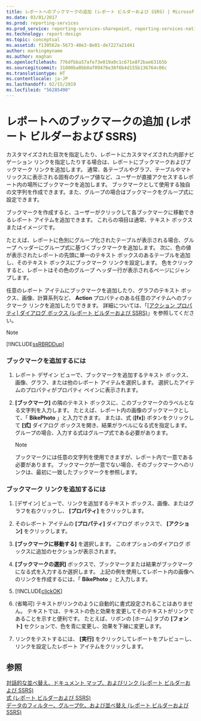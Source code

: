 ```yaml
---
title: レポートへのブックマークの追加 (レポート ビルダーおよび SSRS) | Microsoft Docs
ms.date: 03/01/2017
ms.prod: reporting-services
ms.prod_service: reporting-services-sharepoint, reporting-services-native
ms.technology: report-design
ms.topic: conceptual
ms.assetid: f130562e-5673-40e3-8e01-de7227a21d41
author: markingmyname
ms.author: maghan
ms.openlocfilehash: 776dfbba57afe73e019a9c1c671e8f2bae63165b
ms.sourcegitcommit: 31800ba0bb0af09476e38f6b4d155b136764c06c
ms.translationtype: HT
ms.contentlocale: ja-JP
ms.lasthandoff: 02/15/2019
ms.locfileid: "56285490"
---
```

# <a name="add-a-bookmark-to-a-report-report-builder-and-ssrs"></a>レポートへのブックマークの追加 (レポート ビルダーおよび SSRS)
  カスタマイズされた目次を指定したり、レポートにカスタマイズされた内部ナビゲーション リンクを指定したりする場合は、レポートにブックマークおよびブックマーク リンクを追加します。 通常、各テーブルやグラフ、テーブルやマトリックスに表示される固有のグループ値など、ユーザーが直接アクセスするレポート内の場所にブックマークを追加します。 ブックマークとして使用する独自の文字列を作成できます。また、グループの場合はブックマークをグループ式に設定できます。  
  
 ブックマークを作成すると、ユーザーがクリックして各ブックマークに移動できるレポート アイテムを追加できます。 これらの項目は通常、テキスト ボックスまたはイメージです。  
  
 たとえば、レポートに色別にグループ化されたテーブルが表示される場合、グループ ヘッダーにグループ式に基づくブックマークを追加します。 次に、色の値が表示されたレポートの先頭に単一のテキスト ボックスのあるテーブルを追加し、そのテキスト ボックスにブックマーク リンクを設定します。 色をクリックすると、レポートはその色のグループ ヘッダー行が表示されるページにジャンプします。  
  
 任意のレポート アイテムにブックマークを追加したり、グラフのテキスト ボックス、画像、計算系列など、 **Action** プロパティのある任意のアイテムへのブックマーク リンクを追加したりできます。 詳細については、「[[アクション プロパティ] ダイアログ ボックス (レポート ビルダーおよび SSRS)](https://msdn.microsoft.com/library/2c5d915b-4f97-42cf-b8f1-49ca3ff3d0f9)」を参照してください。  
  
> [!NOTE]  
>  [!INCLUDE[ssRBRDDup](../../includes/ssrbrddup-md.md)]  
  
### <a name="to-add-a-bookmark"></a>ブックマークを追加するには  
  
1.  レポート デザイン ビューで、ブックマークを追加するテキスト ボックス、画像、グラフ、または他のレポート アイテムを選択します。 選択したアイテムのプロパティがプロパティ ペインに表示されます。  
  
2.  **[ブックマーク]** の隣のテキスト ボックスに、このブックマークのラベルとなる文字列を入力します。 たとえば、レポート内の画像のブックマークとして、「 **BikePhoto** 」と入力できます。 または、式 (**[fx]**) ボタンをクリックして **[式]** ダイアログ ボックスを開き、結果がラベルになる式を指定します。 グループの場合、入力する式はグループ式である必要があります。  
  
    > [!NOTE]  
    >  ブックマークには任意の文字列を使用できますが、レポート内で一意である必要があります。 ブックマークが一意でない場合、そのブックマークへのリンクは、最初に一致したブックマークを参照します。  
  
### <a name="to-add-a-bookmark-link"></a>ブックマーク リンクを追加するには  
  
1.  [デザイン] ビューで、リンクを追加するテキスト ボックス、画像、またはグラフを右クリックし、 **[プロパティ]** をクリックします。  
  
2.  そのレポート アイテムの **[プロパティ]** ダイアログ ボックスで、 **[アクション]** をクリックします。  
  
3.  **[ブックマークに移動する]** を選択します。 このオプションのダイアログ ボックスに追加のセクションが表示されます。  
  
4.  **[ブックマークの選択]** ボックスで、ブックマークまたは結果がブックマークになる式を入力するか選択します。 上記の例を使用してレポート内の画像へのリンクを作成するには、「 **BikePhoto** 」と入力します。  
  
5.  [!INCLUDE[clickOK](../../includes/clickok-md.md)]  
  
6.  (省略可) テキストがリンクのように自動的に書式設定されることはありません。 テキストでは、テキストの色と効果を変更してそのテキストがリンクであることを示すと便利です。 たとえば、リボンの [ホーム] タブの **[フォント]** セクションで、色を青に変更し、効果を下線に変更します。  
  
7.  リンクをテストするには、 **[実行]** をクリックしてレポートをプレビューし、リンクを設定したレポート アイテムをクリックします。  
  
## <a name="see-also"></a>参照  
 [対話的な並べ替え、ドキュメント マップ、およびリンク &#40;レポート ビルダーおよび SSRS&#41;](../../reporting-services/report-design/interactive-sort-document-maps-and-links-report-builder-and-ssrs.md)   
 [式 &#40;レポート ビルダーおよび SSRS&#41;](../../reporting-services/report-design/expressions-report-builder-and-ssrs.md)   
 [データのフィルター、グループ化、および並べ替え &#40;レポート ビルダーおよび SSRS&#41;](../../reporting-services/report-design/filter-group-and-sort-data-report-builder-and-ssrs.md)  
  
  
